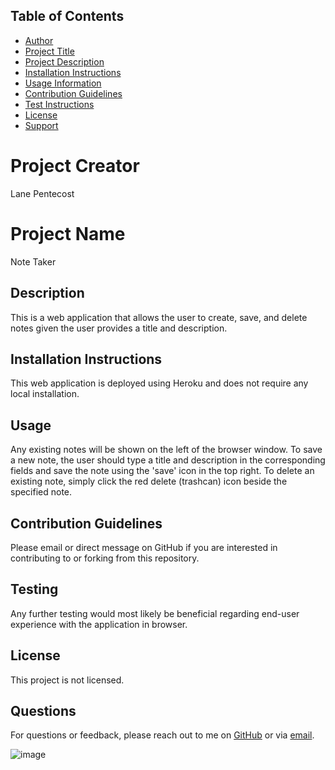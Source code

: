   ## Table of Contents
  * [Author](#authorName)
  * [Project Title](#projectName)
  * [Project Description](#projectDescription)
  * [Installation Instructions](#projectInstallation)
  * [Usage Information](#projectUsage)
  * [Contribution Guidelines](#projectContribution)
  * [Test Instructions](#projectTesting)
  * [License](#projectLicense)
  * [Support](#projectEmail)

  # Project Creator
  Lane Pentecost

  # Project Name
  Note Taker

  ## Description
  This is a web application that allows the user to create, save, and delete notes given the user provides a title and description.

  ## Installation Instructions
  This web application is deployed using Heroku and does not require any local installation.

  ## Usage
  Any existing notes will be shown on the left of the browser window. To save a new note, the user should type a title and description in the corresponding fields and save the note using the 'save' icon in the top right. To delete an existing note, simply click the red delete (trashcan) icon beside the specified note.

  ## Contribution Guidelines
  Please email or direct message on GitHub if you are interested in contributing to or forking from this repository.

  ## Testing
  Any further testing would most likely be beneficial regarding end-user experience with the application in browser.

  ## License
  This project is not licensed.

  ## Questions
  For questions or feedback, please reach out to me on <a href="https://github.com/Project-Faust">GitHub</a> or via <a href="mailto:pentecost.cody.lane@gmail.com">email</a>.
    
  ![image](https://user-images.githubusercontent.com/30759236/236074533-fee01bf5-aa6c-4f27-9055-668e5d82b0b9.png)
